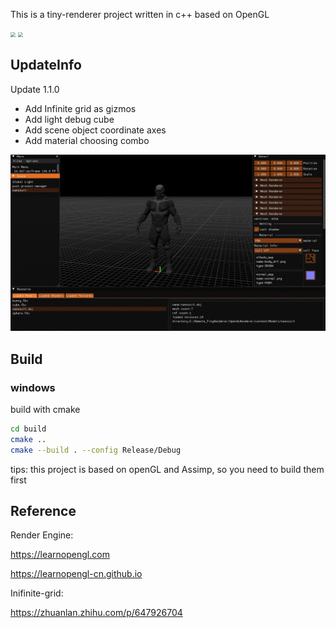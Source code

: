 This is a tiny-renderer project written in c++ based on OpenGL

<img src="/img/sample_gif_1.gif" style="zoom:50%;" />

<img src="/img/sample_gif_2.gif" style="zoom:50%;" />

## UpdateInfo
Update 1.1.0
- Add Infinite grid as gizmos
- Add light debug cube
- Add scene object coordinate axes
- Add material choosing combo

<img src="/img/grid.jpg" style="zoom: 50%;" />

## Build

### windows

build with cmake

```bash
cd build
cmake ..
cmake --build . --config Release/Debug
```

tips: this project is based on openGL and Assimp, so you need to build them first

## Reference
Render Engine:

https://learnopengl.com

https://learnopengl-cn.github.io

Inifinite-grid:

https://zhuanlan.zhihu.com/p/647926704
